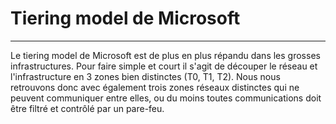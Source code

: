 # Tiering model de Microsoft

---

Le tiering model de Microsoft est de plus en plus répandu dans les grosses infrastructures. Pour faire simple et court il s'agit de découper le réseau et l'infrastructure en 3 zones bien distinctes (T0, T1, T2).
Nous nous retrouvons donc avec également trois zones réseaux distinctes qui ne peuvent communiquer entre elles, ou du moins toutes communications doit être filtré et contrôlé par un pare-feu.